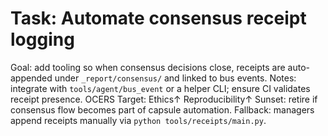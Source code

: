 # Task: Automate consensus receipt logging
Goal: add tooling so when consensus decisions close, receipts are auto-appended under `_report/consensus/` and linked to bus events.
Notes: integrate with `tools/agent/bus_event` or a helper CLI; ensure CI validates receipt presence.
OCERS Target: Ethics↑ Reproducibility↑
Sunset: retire if consensus flow becomes part of capsule automation.
Fallback: managers append receipts manually via `python tools/receipts/main.py`.
